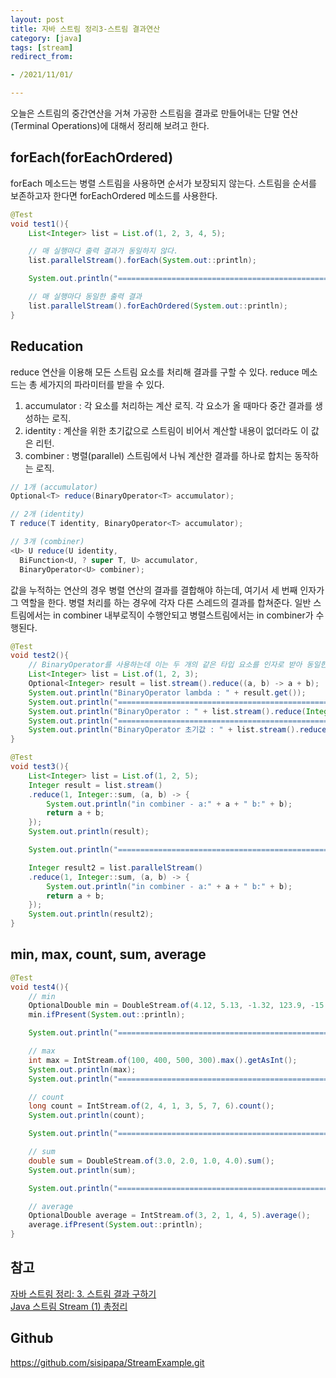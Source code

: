 ```yaml
---
layout: post
title: 자바 스트림 정리3-스트림 결과연산
category: [java]
tags: [stream]
redirect_from:

- /2021/11/01/

---
```


오늘은 스트림의 중간연산을 거쳐 가공한 스트림을 결과로 만들어내는 단말 연산(Terminal Operations)에 대해서 정리해 보려고 한다.

## forEach(forEachOrdered)
forEach 메소드는 병렬 스트림을 사용하면 순서가 보장되지 않는다. 스트림을 순서를 보존하고자 한다면 forEachOrdered 메소드를 사용한다.
```java
@Test
void test1(){
    List<Integer> list = List.of(1, 2, 3, 4, 5);

    // 매 실행마다 출력 결과가 동일하지 않다.
    list.parallelStream().forEach(System.out::println);

    System.out.println("====================================================");

    // 매 실행마다 동일한 출력 결과
    list.parallelStream().forEachOrdered(System.out::println);
}
```   

## Reducation
reduce 연산을 이용해 모든 스트림 요소를 처리해 결과를 구할 수 있다. reduce 메소드는 총 세가지의 파라미터를 받을 수 있다.  
1. accumulator : 각 요소를 처리하는 계산 로직. 각 요소가 올 때마다 중간 결과를 생성하는 로직.  
2. identity : 계산을 위한 초기값으로 스트림이 비어서 계산할 내용이 없더라도 이 값은 리턴.  
3. combiner : 병렬(parallel) 스트림에서 나눠 계산한 결과를 하나로 합치는 동작하는 로직.  

```java
// 1개 (accumulator)
Optional<T> reduce(BinaryOperator<T> accumulator);

// 2개 (identity)
T reduce(T identity, BinaryOperator<T> accumulator);

// 3개 (combiner)
<U> U reduce(U identity,
  BiFunction<U, ? super T, U> accumulator,
  BinaryOperator<U> combiner);
```  
값을 누적하는 연산의 경우 병렬 연산의 결과를 결합해야 하는데, 여기서 세 번째 인자가 그 역할을 한다. 병렬 처리를 하는 경우에 각자 다른 스레드의 결과를 합쳐준다. 일반 스트림에서는 in combiner 내부로직이 수행안되고 병렬스트림에서는 in combiner가 수행된다.
```java
@Test
void test2(){
    // BinaryOperator를 사용하는데 이는 두 개의 같은 타입 요소를 인자로 받아 동일한 타입의 결과를 반환하는 함수형 인터페이스를 사용합니다.
    List<Integer> list = List.of(1, 2, 3);
    Optional<Integer> result = list.stream().reduce((a, b) -> a + b);
    System.out.println("BinaryOperator lambda : " + result.get());
    System.out.println("=================================================");
    System.out.println("BinaryOperator : " + list.stream().reduce(Integer::sum).get());
    System.out.println("=================================================");
    System.out.println("BinaryOperator 초기값 : " + list.stream().reduce(4, Integer::sum));
}

@Test
void test3(){
    List<Integer> list = List.of(1, 2, 5);
    Integer result = list.stream()
    .reduce(1, Integer::sum, (a, b) -> {
        System.out.println("in combiner - a:" + a + " b:" + b);
        return a + b;
    });
    System.out.println(result);

    System.out.println("=================================================");

    Integer result2 = list.parallelStream()
    .reduce(1, Integer::sum, (a, b) -> {
        System.out.println("in combiner - a:" + a + " b:" + b);
        return a + b;
    });
    System.out.println(result2);
}
```  

## min, max, count, sum, average
```java
@Test
void test4(){
    // min
    OptionalDouble min = DoubleStream.of(4.12, 5.13, -1.32, 123.9, -15.7).min();
    min.ifPresent(System.out::println);

    System.out.println("=================================================");

    // max
    int max = IntStream.of(100, 400, 500, 300).max().getAsInt();
    System.out.println(max);
    System.out.println("=================================================");

    // count
    long count = IntStream.of(2, 4, 1, 3, 5, 7, 6).count();
    System.out.println(count);

    System.out.println("=================================================");

    // sum
    double sum = DoubleStream.of(3.0, 2.0, 1.0, 4.0).sum();
    System.out.println(sum);

    System.out.println("=================================================");

    // average
    OptionalDouble average = IntStream.of(3, 2, 1, 4, 5).average();
    average.ifPresent(System.out::println);
}
```  



## 참고  
[자바 스트림 정리: 3. 스트림 결과 구하기](https://madplay.github.io/post/java-streams-terminal-operations)  
[Java 스트림 Stream (1) 총정리](https://futurecreator.github.io/2018/08/26/java-8-streams/)  

## Github  
<https://github.com/sisipapa/StreamExample.git>  



